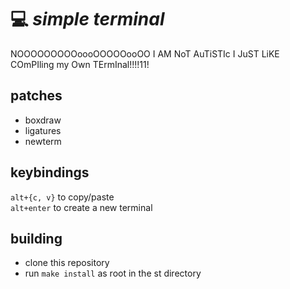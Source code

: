 # 💻 *simple terminal*

NOOOOOOOOOoooOOOOOooOO I AM NoT AuTiSTIc I JuST LiKE COmPIling my Own TErmInal!!!!11!

## patches

+ boxdraw
+ ligatures
+ newterm

## keybindings

`alt+{c, v}` to copy/paste\
`alt+enter` to create a new terminal

## building

+ clone this repository
+ run `make install` as root in the st directory

